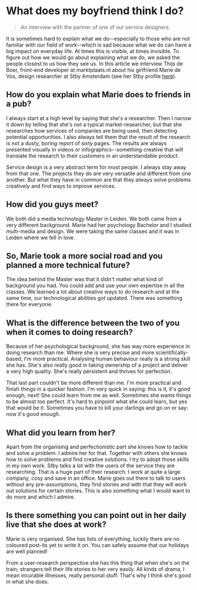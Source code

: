 # What does my boyfriend think I do?

> An interview with the partner of one of our service designers.

It is sometimes hard to explain what we do--especially to those who are not familiar with our field of work--which is sad because what we do can have a big impact on everyday life. At times this is visible, at times invisible. To figure out how we would go about explaining what we do, we asked the people closest to us how they see us. In this article we interview Thijs de Boer, front-end developer at marktplaats.nl about his girlfriend Marie de Vos, design researcher at Stby Amsterdam (see her Stby profile [here](http://www.stby.eu/2010/02/22/marie-de-vos/)).  

## How do you explain what Marie does to friends in a pub?

I always start at a high level by saying that she's a researcher. Then I narrow it down by telling that she's not a typical market-researcher, but that she researches how services of companies are being used, then detecting potential opportunities. I also always tell them that the result of the research is not a dusty, boring report of sixty pages. The results are always presented visually in videos or infographics--something creative that will translate the research to their customers in an understandable product.

Service design is a very abstract term for most people. I always stay away from that one. The projects they do are very versatile and different from one another. But what they have in common are that they always solve problems creatively and find ways to improve services.  

## How did you guys meet?

We both did a media technology Master in Leiden. We both came from a very different background. Marie had her psychology Bachelor and I studied multi-media and design. We were taking the same classes and it was in Leiden where we fell in love.

## So, Marie took a more social road and you planned a more technical future?

The idea behind the Master was that it didn't matter what kind of background you had. You could add and use your own expertise in all the classes. We learned a lot about creative ways to do research and at the same time, our technological abilities got updated. There was something there for everyone.

## What is the difference between the two of you when it comes to doing research?

Because of her psychological background, she has way more experience in doing research than me. Where she is very precise and more scientifically-based, I'm more practical. Analysing human behaviour really is a strong skill she has. She's also really good in taking ownership of a project and deliver a very high quality. She's really persistent and thrives for perfection.

That last part couldn't be more different than me. I'm more practical and finish things in a quicker fashion. I'm very quick in saying: this is it, it's good enough, next! She could learn from me as well. Sometimes she wants things to be almost too perfect. It's hard to pinpoint what she could learn, but yes that would be it. Sometimes you have to kill your darlings and go on or say: now it's good enough.

## What did you learn from her?

Apart from the organising and perfectionistic part she knows how to tackle and solve a problem. I admire her for that. Together with others she knows how to solve problems and find creative solutions. I try to adopt those skills in my own work. Stby talks a lot with the users of the service they are researching. That is a huge part of their research. I work at quite a large company, cosy and save in an office. Marie goes out there to talk to users without any pre-assumptions, they find stories and with that they will work out solutions for certain stories. This is also something what I would want to do more and which I admire.      

## Is there something you can point out in her daily live that she does at work?

Marie is very organised. She has lists of everything, luckily there are no coloured post-its yet to write it on. You can safely assume that our holidays are well planned!   

From a user-research perspective she has this thing that when she's on the train, strangers tell their life stories to her very easily. All kinds of drama, I mean incurable illnesses, really personal stuff. That's why I think she's good in what she does.   

